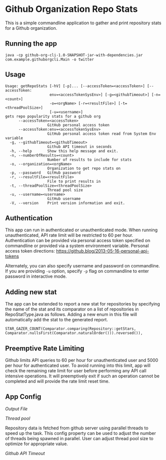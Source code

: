 # Github Organization Repo Stats

This is a simple commandline application to gather and print repository stats for a 
Github organization. 

## Running the app 

```$shell
java -cp github-org-cli-1.0-SNAPSHOT-jar-with-dependencies.jar com.example.githuborgcli.Main -o twitter
```

## Usage
```$shell
Usage: getRepoStats [-hV] [-p]... [--accessToken=<accessToken>] [--accessToken:
                    env=<accessTokenSysEnv>] [-g=<githubTimeout>] [-n=<count>]
                    -o=<orgName> [-r=<resultFile>] [-t=<threadPoolSize>]
                    [-u=<username>]
gets repo popularity stats for a github org
      --accessToken=<accessToken>
                   GitHub personal access token
      --accessToken:env=<accessTokenSysEnv>
                   GitHub personal access token read from System Env variable
  -g, --githubTimeout=<githubTimeout>
                   Github API timeout in seconds
  -h, --help       Show this help message and exit.
  -n, --numberOfResults=<count>
                   Number of results to include for stats
  -o, --organization=<orgName>
                   Organization to get repo stats on
  -p, --password   GitHub password
  -r, --resultFile=<resultFile>
                   File to print results in
  -t, --threadPoolSize=<threadPoolSize>
                   Thread pool size
  -u, --username=<username>
                   GitHub username
  -V, --version    Print version information and exit.

```

## Authentication
This app can run in authenticated or unauthenticated mode. When running unauthenticated, API rate limit will be 
restricted to 60 per hour. 
Authentication can be provided via personal access token specified on commandline or provided via a system environment 
variable. 
Personal access token directions: https://github.blog/2013-05-16-personal-api-tokens

Alternately, you can also specify username and password on commandline. If you are providing `-u` option, specify `-p` 
flag on commandline to enter password in interactive mode.   

## Adding new stat 
The app can be extended to report a new stat for repositories by specifying the name of the stat and its comparator on 
a list of repositories in RepoStatType.java as follows. Adding a new enum in this file will automatically add the stat 
to the generated report. 
```$java
STAR_GAZER_COUNT(Comparator.comparing(Repository::getStars, Comparator.nullsFirst(Comparator.naturalOrder())).reversed()),
```

## Preemptive Rate Limiting
Github limits API queries to 60 per hour for unauthenticated user and 5000 per hour for authenticated user. To avoid 
running into this limit, app will check the remaining rate limit for user before performing any API call intensive 
operations. It will preemptively exit if such an operation cannot be completed and will provide the rate limit reset time.  

## App Config 

*Output File*

*Thread pool* 

Repository data is fetched from github server using parallel threads to speed up the task. This config property can be used to adjust the number of threads being spawned in parallel. 
User can adjust thread pool size to optimize for appropriate value. 

*Github API Timeout* 









